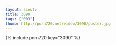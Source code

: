 ```yaml
--- 
layout: sieutv
title: 3090
tags: ["003"]
thumb: http://porn720.net/video/3090/poster.jpg
---
```

{% include porn720 key="3090" %} 
